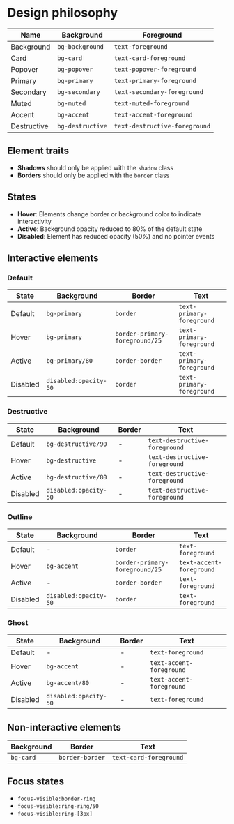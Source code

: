 # Design philosophy

<!-- - Background: `--background`
- Foreground: `--foreground`
- Primary: `--primary`
- Primary foreground: `--primary-foreground`
- Secondary: `--secondary`
- Secondary foreground: `--secondary-foreground`
- Muted: `--muted`
- Muted foreground: `--muted-foreground`
- Accent: `--accent`
- Accent foreground: `--accent-foreground`
- Destructive: `--destructive`
- Destructive foreground: `--destructive-foreground`
- Border: `--border`
- Input: `--input`
- Ring: `--ring` -->

| Name | Background | Foreground |
|------|------------|------------|
| Background | `bg-background` | `text-foreground` |
| Card | `bg-card` | `text-card-foreground` |
| Popover | `bg-popover` | `text-popover-foreground` |
| Primary | `bg-primary` | `text-primary-foreground` |
| Secondary | `bg-secondary` | `text-secondary-foreground` |
| Muted | `bg-muted` | `text-muted-foreground` |
| Accent | `bg-accent` | `text-accent-foreground` |
| Destructive | `bg-destructive` | `text-destructive-foreground` |

## Element traits

- __Shadows__ should only be applied with the `shadow` class
- __Borders__ should only be applied with the `border` class

## States

- __Hover__: Elements change border or background color to indicate interactivity
- __Active__: Background opacity reduced to 80% of the default state
- __Disabled__: Element has reduced opacity (50%) and no pointer events

## Interactive elements

### Default
| State | Background | Border | Text |
|-------|------------|--------|------|
| Default | `bg-primary` | `border` | `text-primary-foreground` |
| Hover | `bg-primary` | `border-primary-foreground/25` | `text-primary-foreground` |
| Active | `bg-primary/80` | `border-border` | `text-primary-foreground` |
| Disabled | `disabled:opacity-50` | `border` | `text-primary-foreground` |

### Destructive
| State | Background | Border | Text |
|-------|------------|--------|------|
| Default | `bg-destructive/90` | - | `text-destructive-foreground` |
| Hover | `bg-destructive` | - | `text-destructive-foreground` |
| Active | `bg-destructive/80` | - | `text-destructive-foreground` |
| Disabled | `disabled:opacity-50` | - | `text-destructive-foreground` |

### Outline
| State | Background | Border | Text |
|-------|------------|--------|------|
| Default | - | `border` | `text-foreground` |
| Hover | `bg-accent` | `border-primary-foreground/25` | `text-accent-foreground` |
| Active | - | `border-border` | `text-foreground` |
| Disabled | `disabled:opacity-50` | `border` | `text-foreground` |

### Ghost
| State | Background | Border | Text |
|-------|------------|--------|------|
| Default | - | - | `text-foreground` |
| Hover | `bg-accent` | - | `text-accent-foreground` |
| Active | `bg-accent/80` | - | `text-accent-foreground` |
| Disabled | `disabled:opacity-50` | - | `text-foreground` |

## Non-interactive elements

| Background | Border | Text |
|------------|--------|------|
`bg-card` | `border-border` | `text-card-foreground` |

## Focus states

- `focus-visible:border-ring`
- `focus-visible:ring-ring/50`
- `focus-visible:ring-[3px]`

